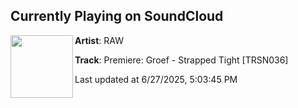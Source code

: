 ## Currently Playing on SoundCloud

[<img align="left" width="100" src="https://i1.sndcdn.com/artworks-acWyUTVJn2cpul0Y-kcNzIQ-t500x500.png">](https://soundcloud.com/rawppl/premiere-groef-strapped-tight-trsn036?in=transition_ofc/sets/groef-moving-maniacs-ep)

**Artist**: RAW 

**Track**: Premiere: Groef - Strapped Tight [TRSN036]

Last updated at 6/27/2025, 5:03:45 PM
